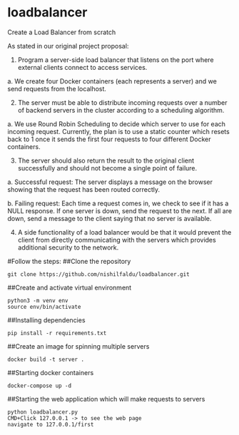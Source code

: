 # loadbalancer
Create a Load Balancer from scratch

As stated in our original project proposal: 

1)    Program a server-side load balancer that listens on the port where external clients connect to access services. 

a. We create four Docker containers (each represents a server) and we send requests from the localhost. 


2)    The server must be able to distribute incoming requests over a number of backend servers in the cluster according to a scheduling algorithm.

a. We use Round Robin Scheduling to decide which server to use for each incoming request. Currently, the plan is to use a static counter which resets back to 1 once it sends the first four requests to four different Docker containers. 



3)    The server should also return the result to the original client successfully and should not become a single point of failure. 

a. Successful request: The server displays a message on the browser showing that the request has been routed correctly. 

b. Failing request: Each time a request comes in, we check to see if it has a NULL response. If one server is down, send the request to the next. If all are down, send a message to the client saying that no server is available. 



4)    A side functionality of a load balancer would be that it would prevent the client from directly communicating with the servers which provides additional security to the network. 

#Follow the steps:
##Clone the repository
```
git clone https://github.com/nishilfaldu/loadbalancer.git
```

##Create and activate virtual environment
```
python3 -m venv env
source env/bin/activate
```

##Installing dependencies
```
pip install -r requirements.txt
```

##Create an image for spinning multiple servers
```
docker build -t server .
```

##Starting docker containers
```
docker-compose up -d
```

##Starting the web application which will make requests to servers
```
python loadbalancer.py
CMD+Click 127.0.0.1 -> to see the web page
navigate to 127.0.0.1/first
```
